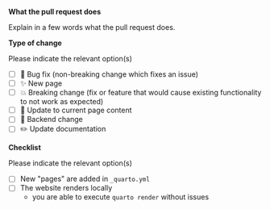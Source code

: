 **What the pull request does**   

Explain in a few words what the pull request does.

**Type of change**   

Please indicate the relevant option(s)

- [ ] :bug: Bug fix (non-breaking change which fixes an issue)
- [ ] :sparkles: New page
- [ ] :boom: Breaking change (fix or feature that would cause existing functionality to not work as expected)
- [ ] :book: Update to current page content
- [ ] :hammer: Backend change
- [ ] :pencil2: Update documentation

**Checklist**

Please indicate the relevant option(s)

- [ ] New "pages" are added in `_quarto.yml`
- [ ] The website renders locally
  - you are able to execute `quarto render` without issues